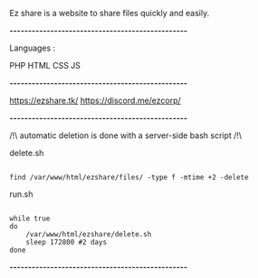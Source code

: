 Ez share is a website to share files quickly and easily.

**------------------------------------------------**

Languages : 

PHP
HTML
CSS
JS

**------------------------------------------------**

https://ezshare.tk/
https://discord.me/ezcorp/

**------------------------------------------------**

/!\ automatic deletion is done with a server-side bash script /!\

delete.sh
```

find /var/www/html/ezshare/files/ -type f -mtime +2 -delete

```

run.sh
```

while true
do
    /var/www/html/ezshare/delete.sh
    sleep 172800 #2 days
done

```

**------------------------------------------------**
